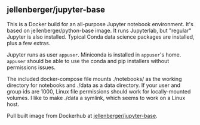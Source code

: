 ## jellenberger/jupyter-base

This is a Docker build for an all-purpose Jupyter notebook environment. It's based on jellenberger/python-base image. It runs Jupyterlab, but "regular" Jupyter is also installed. Typical Conda data science packages are installed, plus a few extras.

Jupyter runs as user `appuser`. Miniconda is installed in `appuser`'s home. `appuser` should be able to use the conda and pip installers without permissions issues.

The included docker-compose file mounts ./notebooks/ as the working directory for notebooks and ./data as a data directory. If your user and group ids are 1000, Linux file permissions should work for locally-mounted volumes. I like to make ./data a symlink, which seems to work on a Linux host.

Pull built image from Dockerhub at [jellenberger/jupyter-base](https://cloud.docker.com/repository/docker/jellenberger/jupyter-base).

